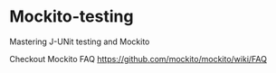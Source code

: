 # Mockito-testing
Mastering J-UNit testing and Mockito

Checkout Mockito FAQ
https://github.com/mockito/mockito/wiki/FAQ
